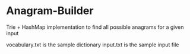 # Anagram-Builder
Trie + HashMap implementation to find all possible anagrams for a given input

vocabulary.txt is the sample dictionary 
input.txt is the sample input file
